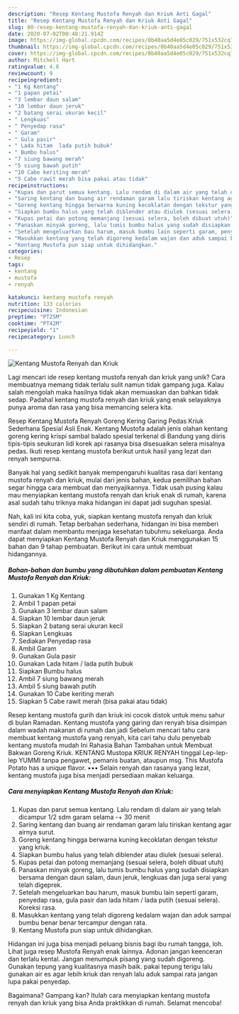 ```yaml
---
description: "Resep Kentang Mustofa Renyah dan Kriuk Anti Gagal"
title: "Resep Kentang Mustofa Renyah dan Kriuk Anti Gagal"
slug: 80-resep-kentang-mustofa-renyah-dan-kriuk-anti-gagal
date: 2020-07-02T00:40:21.914Z
image: https://img-global.cpcdn.com/recipes/0b40aa5d4e05c029/751x532cq70/kentang-mustofa-renyah-dan-kriuk-foto-resep-utama.jpg
thumbnail: https://img-global.cpcdn.com/recipes/0b40aa5d4e05c029/751x532cq70/kentang-mustofa-renyah-dan-kriuk-foto-resep-utama.jpg
cover: https://img-global.cpcdn.com/recipes/0b40aa5d4e05c029/751x532cq70/kentang-mustofa-renyah-dan-kriuk-foto-resep-utama.jpg
author: Mitchell Hart
ratingvalue: 4.8
reviewcount: 9
recipeingredient:
- "1 Kg Kentang"
- "1 papan petai"
- "3 lembar daun salam"
- "10 lembar daun jeruk"
- "2 batang serai ukuran kecil"
- " Lengkuas"
- " Penyedap rasa"
- " Garam"
- " Gula pasir"
- " Lada hitam  lada putih bubuk"
- " Bumbu halus"
- "7 siung bawang merah"
- "5 siung bawah putih"
- "10 Cabe keriting merah"
- "5 Cabe rawit merah bisa pakai atau tidak"
recipeinstructions:
- "Kupas dan parut semua kentang. Lalu rendam di dalam air yang telah dicampur 1/2 sdm garam selama -+ 30 menit"
- "Saring kentang dan buang air rendaman garam lalu tiriskan kentang agar airnya surut."
- "Goreng kentang hingga berwarna kuning kecoklatan dengan tekstur yang kriuk."
- "Siapkan bumbu halus yang telah diblender atau diulek (sesuai selera)."
- "Kupas petai dan potong memanjang (sesuai selera, boleh dibuat utuh)"
- "Panaskan minyak goreng, lalu tumis bumbu halus yang sudah disiapkan bersama dengan daun salam, daun jeruk, lengkuas dan juga serai yang telah digeprek."
- "Setelah mengeluarkan bau harum, masuk bumbu lain seperti garam, penyedap rasa, gula pasir dan lada hitam / lada putih (sesuai selera). Koreksi rasa."
- "Masukkan kentang yang telah digoreng kedalam wajan dan aduk sampai bumbu benar benar tercampur dengan rata."
- "Kentang Mustofa pun siap untuk dihidangkan."
categories:
- Resep
tags:
- kentang
- mustofa
- renyah

katakunci: kentang mustofa renyah 
nutrition: 133 calories
recipecuisine: Indonesian
preptime: "PT25M"
cooktime: "PT42M"
recipeyield: "1"
recipecategory: Lunch

---
```



![Kentang Mustofa Renyah dan Kriuk](https://img-global.cpcdn.com/recipes/0b40aa5d4e05c029/751x532cq70/kentang-mustofa-renyah-dan-kriuk-foto-resep-utama.jpg)

Lagi mencari ide resep kentang mustofa renyah dan kriuk yang unik? Cara membuatnya memang tidak terlalu sulit namun tidak gampang juga. Kalau salah mengolah maka hasilnya tidak akan memuaskan dan bahkan tidak sedap. Padahal kentang mustofa renyah dan kriuk yang enak selayaknya punya aroma dan rasa yang bisa memancing selera kita.

Resep Kentang Mustofa Renyah Goreng Kering Garing Pedas Kriuk Sederhana Spesial Asli Enak. Kentang Mustofa adalah jenis olahan kentang goreng kering krispi sambal balado spesial terkenal di Bandung yang diiris tipis-tipis seukuran lidi korek api rasanya bisa disesuaikan selera misalnya pedas. Ikuti resep kentang mustofa berikut untuk hasil yang lezat dan renyah sempurna.

Banyak hal yang sedikit banyak mempengaruhi kualitas rasa dari kentang mustofa renyah dan kriuk, mulai dari jenis bahan, kedua pemilihan bahan segar hingga cara membuat dan menyajikannya. Tidak usah pusing kalau mau menyiapkan kentang mustofa renyah dan kriuk enak di rumah, karena asal sudah tahu triknya maka hidangan ini dapat jadi suguhan spesial.


Nah, kali ini kita coba, yuk, siapkan kentang mustofa renyah dan kriuk sendiri di rumah. Tetap berbahan sederhana, hidangan ini bisa memberi manfaat dalam membantu menjaga kesehatan tubuhmu sekeluarga. Anda dapat menyiapkan Kentang Mustofa Renyah dan Kriuk menggunakan 15 bahan dan 9 tahap pembuatan. Berikut ini cara untuk membuat hidangannya.

<!--inarticleads1-->

##### Bahan-bahan dan bumbu yang dibutuhkan dalam pembuatan Kentang Mustofa Renyah dan Kriuk:

1. Gunakan 1 Kg Kentang
1. Ambil 1 papan petai
1. Gunakan 3 lembar daun salam
1. Siapkan 10 lembar daun jeruk
1. Siapkan 2 batang serai ukuran kecil
1. Siapkan  Lengkuas
1. Sediakan  Penyedap rasa
1. Ambil  Garam
1. Gunakan  Gula pasir
1. Gunakan  Lada hitam / lada putih bubuk
1. Siapkan  Bumbu halus
1. Ambil 7 siung bawang merah
1. Ambil 5 siung bawah putih
1. Gunakan 10 Cabe keriting merah
1. Siapkan 5 Cabe rawit merah (bisa pakai atau tidak)


Resep kentang mustofa gurih dan kriuk ini cocok distok untuk menu sahur di bulan Ramadan. Kentang mustofa yang garing dan renyah bisa disimpan dalam wadah makanan di rumah dan jadi Sebelum mencari tahu cara membuat kentang mustofa yang renyah, kita cari tahu dulu penyebab kentang mustofa mudah Ini Rahasia Bahan Tambahan untuk Membuat Bakwan Goreng Kriuk. KENTANG Mustopa KRIUK RENYAH tinggal Lep-lep-lep YUMMI tanpa pengawet, pemanis buatan, ataupun msg. This Mustofa Potato has a unique flavor. ••• Selain renyah dan rasanya yang lezat, kentang mustofa juga bisa menjadi persediaan makan keluarga. 

<!--inarticleads2-->

##### Cara menyiapkan Kentang Mustofa Renyah dan Kriuk:

1. Kupas dan parut semua kentang. Lalu rendam di dalam air yang telah dicampur 1/2 sdm garam selama -+ 30 menit
1. Saring kentang dan buang air rendaman garam lalu tiriskan kentang agar airnya surut.
1. Goreng kentang hingga berwarna kuning kecoklatan dengan tekstur yang kriuk.
1. Siapkan bumbu halus yang telah diblender atau diulek (sesuai selera).
1. Kupas petai dan potong memanjang (sesuai selera, boleh dibuat utuh)
1. Panaskan minyak goreng, lalu tumis bumbu halus yang sudah disiapkan bersama dengan daun salam, daun jeruk, lengkuas dan juga serai yang telah digeprek.
1. Setelah mengeluarkan bau harum, masuk bumbu lain seperti garam, penyedap rasa, gula pasir dan lada hitam / lada putih (sesuai selera). Koreksi rasa.
1. Masukkan kentang yang telah digoreng kedalam wajan dan aduk sampai bumbu benar benar tercampur dengan rata.
1. Kentang Mustofa pun siap untuk dihidangkan.


Hidangan ini juga bisa menjadi peluang bisnis bagi ibu rumah tangga, loh. Lihat juga resep Mustofa Renyah enak lainnya. Adonan jangan keenceran dan terlalu kental. Jangan menumpuk pisang yang sudah digoreng. Gunakan tepung yang kualitasnya masih baik. pakai tepung terigu lalu gunakan air es agar lebih kriuk dan renyah lalu aduk sampai rata jangan lupa pakai penyedap. 

Bagaimana? Gampang kan? Itulah cara menyiapkan kentang mustofa renyah dan kriuk yang bisa Anda praktikkan di rumah. Selamat mencoba!

